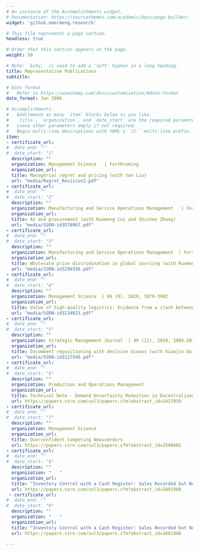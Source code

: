 ```yaml
---
# An instance of the Accomplishments widget.
# Documentation: https://sourcethemes.com/academic/docs/page-builder/
widget: 'github.omormeng.research'

# This file represents a page section.
headless: true

# Order that this section appears on the page.
weight: 50

# Note: `&shy;` is used to add a 'soft' hyphen in a long heading.
title: Representative Publications
subtitle:

# Date format
#   Refer to https://wowchemy.com/docs/customization/#date-format
date_format: Jan 2006

# Accomplishments.
#   Add/remove as many `item` blocks below as you like.
#   `title`, `organization`, and `date_start` are the required parameters.
#   Leave other parameters empty if not required.
#   Begin multi-line descriptions with YAML's `|2-` multi-line prefix.
item:
- certificate_url: 
#  date_end: ""
#  date_start: "1"
  description: ""
  organization: Management Science   | Forthcoming
  organization_url: 
  title: Managerial regret and pricing (with Yan Liu)
  url: "media/Regret_Revision2.pdf"
- certificate_url: 
#  date_end: ""
#  date_start: "2"
  description: ""
  organization: Manufacturing and Service Operations Management   | Forthcoming
  organization_url: 
  title: AI and procurement (with Ruomeng Cui and Shichen Zhang)
  url: "media/SSRN-id3570967.pdf"
- certificate_url: 
#  date_end: ""
#  date_start: "3"
  description: ""
  organization: Manufacturing and Service Operations Management  | Forthcoming
  organization_url: 
  title: Wholesale price discrimination in global sourcing (with Ruomeng Cui, Jingyun Li and Lili Yu)
  url: "media/SSRN-id3290336.pdf"
- certificate_url:
#  date_end: ""
#  date_start: "4"
  description: ""
  organization: Management Science  | 66 (9), 2020, 3879-3902
  organization_url: 
  title: Value of high-quality logistics: Evidence from a clash between SF Express and Alibaba (with Ruomeng Cui and Qiang Li)
  url: "media/SSRN-id3234023.pdf"
- certificate_url: 
#  date_end: ""
#  date_start: "5"
  description: ""
  organization: Strategic Management Journal  | 40 (12), 2019, 1984-2010
  organization_url: 
  title: Incumbent repositioning with decision biases (with Xianjin Du and Brian Wu)
  url: "media/SSRN-id3117545.pdf"
- certificate_url: 
#  date_end: ""
#  date_start: "6"
  description: ""
  organization: Production and Operations Management
  organization_url: 
  title: Technical Note - Demand Uncertainty Reduction in Decentralized Supply Chains
  url: https://papers.ssrn.com/sol3/papers.cfm?abstract_id=2417039
- certificate_url: 
#  date_end: ""
#  date_start: "7"
  description: ""
  organization: Management Science
  organization_url: 
  title: Overconfident Competing Newsvendors
  url: https://papers.ssrn.com/sol3/papers.cfm?abstract_id=2596665
- certificate_url: 
#  date_end: ""
#  date_start: "8"
  description: ""
  organization: "   "
  organization_url: 
  title: "Inventory Control with a Cash Register: Sales Recorded but Not Demand or Shrinkage"
  url: https://papers.ssrn.com/sol3/papers.cfm?abstract_id=1881988
 - certificate_url: 
#  date_end: ""
#  date_start: "9"
  description: ""
  organization: "   "
  organization_url: 
  title: "Inventory Control with a Cash Register: Sales Recorded but Not Demand or Shrinkage"
  url: https://papers.ssrn.com/sol3/papers.cfm?abstract_id=1881988
  
---
```


